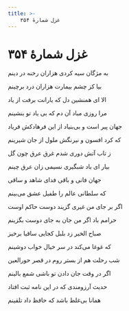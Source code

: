 ```yaml
---
title: >-
    غزل شمارهٔ ۳۵۴
---
```

# غزل شمارهٔ ۳۵۴

<div class="b" id="bn1"><div class="m1"><p>به مژگان سیه کردی هزاران رخنه در دینم</p></div>
<div class="m2"><p>بیا کز چشم بیمارت هزاران درد برچینم</p></div></div>
<div class="b" id="bn2"><div class="m1"><p>الا ای همنشین دل که یارانت برفت از یاد</p></div>
<div class="m2"><p>مرا روزی مباد آن دم که بی یاد تو بنشینم</p></div></div>
<div class="b" id="bn3"><div class="m1"><p>جهان پیر است و بی‌بنیاد از این فرهادکش فریاد</p></div>
<div class="m2"><p>که کرد افسون و نیرنگش ملول از جان شیرینم</p></div></div>
<div class="b" id="bn4"><div class="m1"><p>ز تاب آتش دوری شدم غرق عرق چون گل</p></div>
<div class="m2"><p>بیار ای باد شبگیری نسیمی زان عرق چینم</p></div></div>
<div class="b" id="bn5"><div class="m1"><p>جهان فانی و باقی فدای شاهد و ساقی</p></div>
<div class="m2"><p>که سلطانی عالم را طفیل عشق می‌بینم</p></div></div>
<div class="b" id="bn6"><div class="m1"><p>اگر بر جای من غیری گزیند دوست حاکم اوست</p></div>
<div class="m2"><p>حرامم باد اگر من جان به جای دوست بگزینم</p></div></div>
<div class="b" id="bn7"><div class="m1"><p>صباح الخیر زد بلبل کجایی ساقیا برخیز</p></div>
<div class="m2"><p>که غوغا می‌کند در سر خیال خواب دوشینم</p></div></div>
<div class="b" id="bn8"><div class="m1"><p>شب رحلت هم از بستر روم در قصر حورالعین</p></div>
<div class="m2"><p>اگر در وقت جان دادن تو باشی شمع بالینم</p></div></div>
<div class="b" id="bn9"><div class="m1"><p>حدیث آرزومندی که در این نامه ثبت افتاد</p></div>
<div class="m2"><p>همانا بی‌غلط باشد که حافظ داد تلقینم</p></div></div>